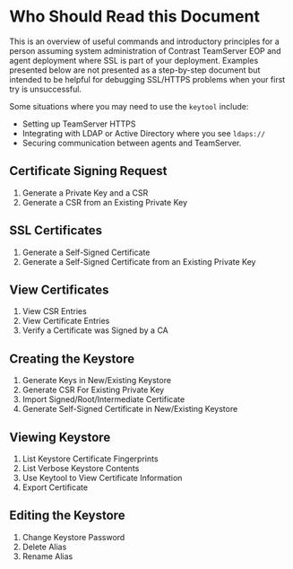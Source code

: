 <!--
title: "Common Java Keytool Commands"
description: "Common Keytool commands and workflows"
tags: "configuration SSL EOP administration tools keytool"
-->
# Who Should Read this Document
This is an overview of useful commands and introductory principles for a person assuming system administration of Contrast TeamServer EOP and agent deployment where SSL is part of your deployment.  Examples presented below are not presented as a step-by-step document but intended to be helpful for debugging SSL/HTTPS problems when your first try is unsuccessful.

Some situations where you may need to use the `keytool` include:
* Setting up TeamServer HTTPS
* Integrating with LDAP or Active Directory where you see `ldaps://`
* Securing communication between agents and TeamServer.

## Certificate Signing Request
1. Generate a Private Key and a CSR
2. Generate a CSR from an Existing Private Key

## SSL Certificates
1. Generate a Self-Signed Certificate
2. Generate a Self-Signed Certificate from an Existing Private Key

## View Certificates
1. View CSR Entries
2. View Certificate Entries
3. Verify a Certificate was Signed by a CA

## Creating the Keystore
1. Generate Keys in New/Existing Keystore
2. Generate CSR For Existing Private Key
3. Import Signed/Root/Intermediate Certificate
4. Generate Self-Signed Certificate in New/Existing Keystore

## Viewing Keystore
1. List Keystore Certificate Fingerprints
2. List Verbose Keystore Contents
3. Use Keytool to View Certificate Information
4. Export Certificate

## Editing the Keystore
1. Change Keystore Password
2. Delete Alias
3. Rename Alias
